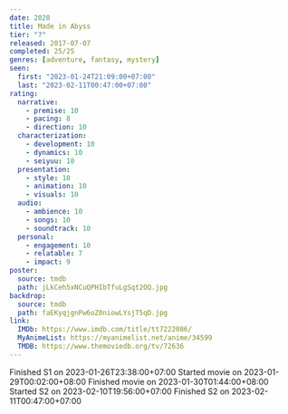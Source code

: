 ```yaml
---
date: 2020
title: Made in Abyss
tier: "?"
released: 2017-07-07
completed: 25/25
genres: [adventure, fantasy, mystery]
seen:
  first: "2023-01-24T21:09:00+07:00"
  last: "2023-02-11T00:47:00+07:00"
rating:
  narrative:
    - premise: 10
    - pacing: 8
    - direction: 10
  characterization:
    - development: 10
    - dynamics: 10
    - seiyuu: 10
  presentation:
    - style: 10
    - animation: 10
    - visuals: 10
  audio:
    - ambience: 10
    - songs: 10
    - soundtrack: 10
  personal:
    - engagement: 10
    - relatable: 7
    - impact: 9
poster:
  source: tmdb
  path: jLkCeh5xNCuQPHIbTfuLgSqt2OQ.jpg
backdrop:
  source: tmdb
  path: faEKyqjgnPw6oZ0niowLYsjT5qD.jpg
link:
  IMDb: https://www.imdb.com/title/tt7222086/
  MyAnimeList: https://myanimelist.net/anime/34599
  TMDB: https://www.themoviedb.org/tv/72636
---
```


Finished S1 on 2023-01-26T23:38:00+07:00
Started movie on 2023-01-29T00:02:00+08:00
Finished movie on 2023-01-30T01:44:00+08:00
Started S2 on 2023-02-10T19:56:00+07:00
Finished S2 on 2023-02-11T00:47:00+07:00
